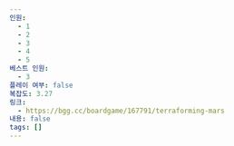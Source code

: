 ```yaml
---
인원:
  - 1
  - 2
  - 3
  - 4
  - 5
베스트 인원:
  - 3
플레이 여부: false
복잡도: 3.27
링크:
  - https://bgg.cc/boardgame/167791/terraforming-mars
내용: false
tags: []
---
```

